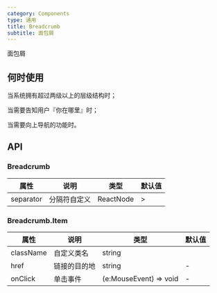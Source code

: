 ```yaml
---
category: Components
type: 通用
title: Breadcrumb
subtitle: 面包屑
---
```


面包屑

## 何时使用

当系统拥有超过两级以上的层级结构时；

当需要告知用户『你在哪里』时；

当需要向上导航的功能时。

## API

### Breadcrumb

| 属性 | 说明 | 类型 | 默认值 |
| --- | ---  | --- | ---   |
| separator | 分隔符自定义 | ReactNode | > |

### Breadcrumb.Item

| 属性 | 说明 | 类型 | 默认值 |
| ---  | --- | --- | ---   |
| className | 自定义类名 | string |
| href | 链接的目的地 | string | - |
| onClick | 单击事件 | (e:MouseEvent) => void | - |
